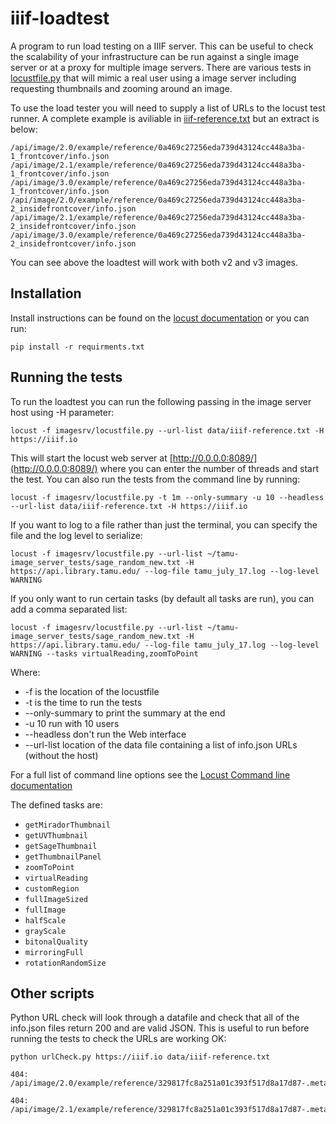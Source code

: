 # iiif-loadtest
A program to run load testing on a IIIF server. This can be useful to check the scalability of your infrastructure can be run against a single image server or at a proxy for multiple image servers. There are various tests in [locustfile.py](imagesrv/locustfile.py) that will mimic a real user using a image server including requesting thumbnails and zooming around an image.  

To use the load tester you will need to supply a list of URLs to the locust test runner. A complete example is aviliable in [iiif-reference.txt](data/iiif-reference.txt) but an extract is below:

```
/api/image/2.0/example/reference/0a469c27256eda739d43124cc448a3ba-1_frontcover/info.json
/api/image/2.1/example/reference/0a469c27256eda739d43124cc448a3ba-1_frontcover/info.json
/api/image/3.0/example/reference/0a469c27256eda739d43124cc448a3ba-1_frontcover/info.json
/api/image/2.0/example/reference/0a469c27256eda739d43124cc448a3ba-2_insidefrontcover/info.json
/api/image/2.1/example/reference/0a469c27256eda739d43124cc448a3ba-2_insidefrontcover/info.json
/api/image/3.0/example/reference/0a469c27256eda739d43124cc448a3ba-2_insidefrontcover/info.json
```

You can see above the loadtest will work with both v2 and v3 images. 

## Installation  

Install instructions can be found on the [locust documentation](https://docs.locust.io/en/stable/installation.html) or you can run:

```
pip install -r requirments.txt
```

## Running the tests 

To run the loadtest you can run the following passing in the image server host using -H parameter:

```
locust -f imagesrv/locustfile.py --url-list data/iiif-reference.txt -H https://iiif.io
```

This will start the locust web server at [http://0.0.0.0:8089/](http://0.0.0.0:8089/) where you can enter the number of threads and start the test. You can also run the tests from the command line by running: 

```
locust -f imagesrv/locustfile.py -t 1m --only-summary -u 10 --headless --url-list data/iiif-reference.txt -H https://iiif.io 
```

If you want to log to a file rather than just the terminal, you can specify the file and the log level to serialize:

```
locust -f imagesrv/locustfile.py --url-list ~/tamu-image_server_tests/sage_random_new.txt -H https://api.library.tamu.edu/ --log-file tamu_july_17.log --log-level WARNING
```

If you only want to run certain tasks (by default all tasks are run), you can add a comma separated list:

```
locust -f imagesrv/locustfile.py --url-list ~/tamu-image_server_tests/sage_random_new.txt -H https://api.library.tamu.edu/ --log-file tamu_july_17.log --log-level WARNING --tasks virtualReading,zoomToPoint
```

Where:
 * -f is the location of the locustfile
 * -t is the time to run the tests
 * --only-summary to print the summary at the end
 * -u 10 run with 10 users
 * --headless don't run the Web interface
 * --url-list location of the data file containing a list of info.json URLs (without the host)

For a full list of command line options see the [Locust Command line documentation](https://docs.locust.io/en/stable/configuration.html)

The defined tasks are:

* `getMiradorThumbnail`
* `getUVThumbnail`
* `getSageThumbnail`
* `getThumbnailPanel`
* `zoomToPoint`
* `virtualReading`
* `customRegion`
* `fullImageSized`
* `fullImage`
* `halfScale`
* `grayScale`
* `bitonalQuality`
* `mirroringFull`
* `rotationRandomSize`

## Other scripts

Python URL check will look through a datafile and check that all of the info.json files return 200 and are valid JSON. This is useful to run before running the tests to check the URLs are working OK:

```
python urlCheck.py https://iiif.io data/iiif-reference.txt 

404: /api/image/2.0/example/reference/329817fc8a251a01c393f517d8a17d87-.metadata.json.swo/info.json

404: /api/image/2.1/example/reference/329817fc8a251a01c393f517d8a17d87-.metadata.json.swo/info.json
```
